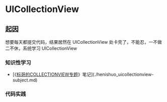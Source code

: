 # UICollectionView

## 起因

想要每天都提交代码，结果居然在 UICollectionView 处卡壳了，不能忍，一不做二不休，系统学习 UICollectionView

### 知识性学习

* [《[标哥的COLLECTIONVIEW专题](http://www.henishuo.com/category/uicollectionview-subject/)》笔记](./henishuo_uicollectionview-subject.md)

### 代码实践